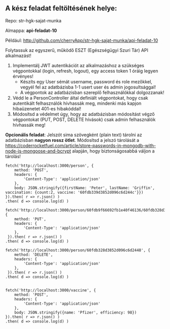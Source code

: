 ## A kész feladat feltöltésének helye:

Repo: str-hgk-sajat-munka

Almappa: **api-feladat-10**

Például: http://github.com/cherryApp/str-hgk-sajat-munka/api-feladat-10


Folytassuk az egyszerű, működő ESZT (Egészségügyi Szuri Tár) API alkalmazást!

1. Implementálj JWT autentikációt az alkalmazáshoz a szükséges végpontokkal (login, refresh, logout), egy access token 1 óráig legyen érvényes!
    - Készíts egy User sémát username, password és role mezőkkel, vegyél fel az adatbázisba 1-1 usert user és admin jogosultsággal!
    - A végpontok az adatbázisban szereplő felhasználókkal dolgozzanak!
2. Védd le a PersonController által definiált végpontokat, hogy csak autentikált felhasználók hívhassák meg, mindenki más kapjon hibaüzenetet 401-es hibakóddal!
3. Módosítsd a védelmet úgy, hogy az adatbázisban módosítást végző végpontokat (PUT, POST, DELETE hívások) csak admin felhasználók hívhassák meg!

**Opcionális feladat**: Jelszót sima szövegként (plain text) tárolni az adatbázisban **nagyon rossz ötlet**. 
Módosítsd a jelszó tárolását a https://coderrocketfuel.com/article/store-passwords-in-mongodb-with-node-js-mongoose-and-bcrypt alapján, hogy biztonságosabbá váljon a tárolás!


    fetch('http://localhost:3000/person', {
        method: 'POST',
        headers: {
            'Content-Type': 'application/json'
        },
        body: JSON.stringify({firstName: 'Peter', lastName: 'Griffin', vaccination: {count:2, vaccine: '60fdb339d3852d096c6d244c'}})
    }).then( r => r.json() )
    .then( d => console.log(d) )

    fetch('http://localhost:3000/person/60fdb9f66692fb1e40f46136/60fdb328d3852d096c6d2448', {
        method: 'PUT',
        headers: {
            'Content-Type': 'application/json'
        },
     }).then( r => r.json() )
    .then( d => console.log(d) )

    fetch('http://localhost:3000/person/60fdb328d3852d096c6d2448', {
        method: 'DELETE',
        headers: {
            'Content-Type': 'application/json'
        },
     }).then( r => r.json() )
    .then( d => console.log(d) )


    fetch('http://localhost:3000/vaccine', {
        method: 'POST',
        headers: {
            'Content-Type': 'application/json'
        },
        body: JSON.stringify({name: 'Pfizer', efficiency: 98})
    }).then( r => r.json() )
    .then( d => console.log(d) )

